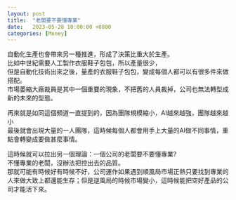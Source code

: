 ```yaml
---
layout: post
title:  "老闆要不要懂專業"
date:   2023-05-28 10:00:00 +0800
categories: [Money]
---
```


自動化生產也會帶來另一種推進，形成了決策比重大於生產。  
比如中世紀需要人工製作衣服鞋子包包，所以產量很少，  
但是自動化技術出來之後，量產的衣服鞋子包包，變成每個人都可以有很多件來做搭配。  
市場萎縮大廠裁員是其中一個重要的現象，不把舊的人員裁掉，公司也無法轉型成新的未來的型態。  

再來就是如同這個頻道一直提到的，因為團隊規模縮小，AI越來越強，團隊越來越小  
最後就會出現大量的一人團隊，這時候每個人都會用手上大量的AI做不同事情，重點會轉變成要做甚麼事情。

這時候就可以拉出另一個理論：一個公司的老闆要不要懂專業?  
不懂專業的老闆，沒辦法把控出去的品質。  
那就可能有時候好有時候不好，公司運作如果遇到順風局市場正熱只要找到專業的人來做大致上都還能生存；但是逆風局的時候市場變小，這時候能把空好產品的公司才能活下來。